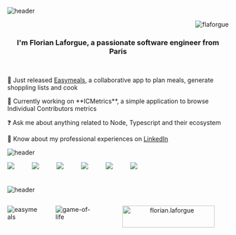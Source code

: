 ![header](https://capsule-render.vercel.app/api?type=waving&height=300&color=timeGradient&animation=fadeIn&text=Hi%20everyone)
<p align="right"> <img src="https://komarev.com/ghpvc/?username=flaforgue&label=Profile%20views&color=0e75b6&style=flat" alt="flaforgue" /> </p>

<h3 align="center">I'm Florian Laforgue, a passionate software engineer from Paris</h3>
<br />
<p align="left">🎉 Just released <a href="https://easymeals.fr" target="_blank">Easymeals</a>, a collaborative app to plan meals, generate shoppling lists and cook</p>
<p align="left">🔭 Currently working on **ICMetrics**, a simple application to browse Individual Contributors metrics</p>
<p align="left">❓ Ask me about anything related to Node, Typescript and their ecosystem</p>
<p align="left">📄 Know about my professional experiences on <a href="https://www.linkedin.com/in/flaforgue" target="_blank">LinkedIn</a></p>

![header](https://capsule-render.vercel.app/api?type=venom&height=300&color=0:fca5a5,100:a21caf&animation=fadeIn&fontSize=42&text=Languages%20and%20Tools&fontColor=4a044e)

<div style="display: flex; flex-direction: column; gap: 1rem">
  <div style="display: flex; gap: 1rem; align-items: center;">
    <a href="https://www.typescriptlang.org/" target="_blank" rel="noreferrer" style="display: inline-block; height: 40px; width: 40px;">
      <img src="https://cdn.jsdelivr.net/gh/devicons/devicon@latest/icons/typescript/typescript-original.svg" />
    </a>
    <a href="https://nodejs.org" target="_blank" rel="noreferrer" style="display: inline-block; height: 40px; width: 40px;">
      <img src="https://cdn.jsdelivr.net/gh/devicons/devicon@latest/icons/nodejs/nodejs-original.svg" />
    </a>
    <a href="https://nestjs.com/" target="_blank" rel="noreferrer" style="display: inline-block; height: 40px; width: 40px;">
      <img src="https://cdn.jsdelivr.net/gh/devicons/devicon@latest/icons/nestjs/nestjs-original.svg" />
    </a>
    <a href="https://expressjs.com" target="_blank" rel="noreferrer" style="display: inline-block; height: 40px; width: 40px;">
      <img src="https://cdn.jsdelivr.net/gh/devicons/devicon@latest/icons/express/express-original.svg" />
    </a>
    <a href="https://www.php.net" target="_blank" rel="noreferrer" style="display: inline-block; height: 40px; width: 40px;">
      <img src="https://cdn.jsdelivr.net/gh/devicons/devicon@latest/icons/php/php-original.svg" />
    </a>
    <a href="https://laravel.com" target="_blank" rel="noreferrer" style="display: inline-block; height: 40px; width: 40px;">
      <img src="https://cdn.jsdelivr.net/gh/devicons/devicon@latest/icons/laravel/laravel-original.svg" />
    </a>
  </div>
</div>

![header](https://capsule-render.vercel.app/api?type=venom&height=300&color=0:0891b2,100:d9f99d&animation=fadeIn&fontSize=42&text=Latest%20Projects&fontColor=164e63)

<div style="display: flex; gap: 2rem;">
  <p><img align="left" src="https://github-readme-stats.vercel.app/api/pin/?username=flaforgue&repo=easymeals" alt="easymeals" /></p>
  <p><img align="left" src="https://github-readme-stats.vercel.app/api/pin/?username=flaforgue&repo=game-of-life" alt="game-of-life" /></p>
  <br /><br /><br /><br /><br /><br /><br>
  <p align="center"><a style="display: inline-block; height: 50px; width: 210px;" href="https://www.buymeacoffee.com/florian.laforgue" target="_blank"> <img align="left" src="https://cdn.buymeacoffee.com/buttons/v2/default-yellow.png" height="50" width="210" alt="florian.laforgue" /></a></p><br><br>
</div>
